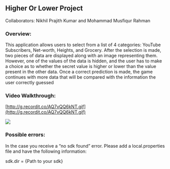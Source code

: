## Higher Or Lower Project

Collaborators: Nikhil Prajith Kumar and Mohammad Musfiqur Rahman

### Overview:

This application allows users to select from a list of 4 categories: YouTube Subscribers, Net-worth, Heights, and Grocery. After the selection is made, two pieces of data are displayed along with an image representing them. However, one of the values of the data is hidden, and the user has to make a choice as to whether the secret value is higher or lower than the value present in the other data. Once a correct prediction is made, the game continues with more data that will be compared with the information the user correctly guessed

### Video Walkthrough:

[http://g.recordit.co/AQ7vQQ6kNT.gif](http://g.recordit.co/AQ7vQQ6kNT.gif)

<img src="http://g.recordit.co/AQ7vQQ6kNT.gif">

### Possible errors:

In the case you receive a “no sdk found” error. Please add a local.properties file and have the following information:

sdk.dir = {Path to your sdk}
